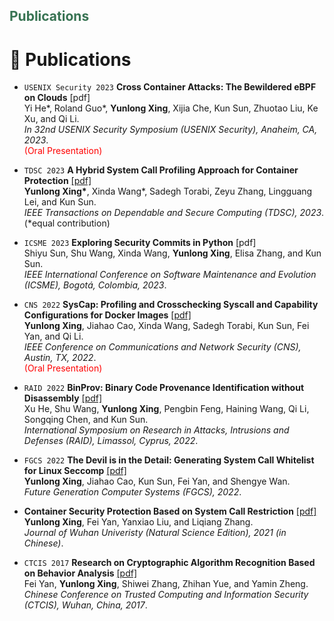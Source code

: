 <h2><span class="puwcIf C9DxTc " style="color: #377352; font-variant: normal; vertical-align: baseline;">Publications</span></h2>

# 📝 Publications 

- ``USENIX Security 2023`` **Cross Container Attacks: The Bewildered eBPF on Clouds** [pdf]<br>
Yi He\*, Roland Guo\*, **Yunlong Xing**, Xijia Che, Kun Sun, Zhuotao Liu, Ke Xu, and Qi Li.<br>
*In 32nd USENIX Security Symposium (USENIX Security), Anaheim, CA, 2023*.<br>
<span style="color:red">(Oral Presentation)</span>

- ``TDSC 2023`` **A Hybrid System Call Profiling Approach for Container Protection** [\[pdf\]](https://ieeexplore.ieee.org/document/10105304)<br>
**Yunlong Xing\***, Xinda Wang\*, Sadegh Torabi, Zeyu Zhang, Lingguang Lei, and Kun Sun.<br>
*IEEE Transactions on Dependable and Secure Computing (TDSC), 2023*.<br>
\(\*equal contribution\)

- ``ICSME 2023`` **Exploring Security Commits in Python** [pdf]<br>
Shiyu Sun, Shu Wang, Xinda Wang, **Yunlong Xing**, Elisa Zhang, and Kun Sun.<br>
*IEEE International Conference on Software Maintenance and Evolution (ICSME), Bogotá, Colombia, 2023*.  

- ``CNS 2022`` **SysCap: Profiling and Crosschecking Syscall and Capability Configurations for Docker Images** [\[pdf\]](/publications/cns22_SysCap.pdf)<br>
**Yunlong Xing**, Jiahao Cao, Xinda Wang, Sadegh Torabi, Kun Sun, Fei Yan, and Qi Li.<br>
*IEEE Conference on Communications and Network Security (CNS), Austin, TX, 2022*.<br>
<span style="color:red">(Oral Presentation)</span>

- ``RAID 2022`` **BinProv: Binary Code Provenance Identification without Disassembly** [\[pdf\]](/publications/raid22_BinProv.pdf)<br>
Xu He, Shu Wang, **Yunlong Xing**, Pengbin Feng, Haining Wang, Qi Li, Songqing Chen, and Kun Sun.<br>
*International Symposium on Research in Attacks, Intrusions and Defenses (RAID), Limassol, Cyprus, 2022*.  

- ``FGCS 2022`` **The Devil is in the Detail: Generating System Call Whitelist for Linux Seccomp** [\[pdf\]](/publications/fgcs22_Syscall.pdf)<br>
**Yunlong Xing**, Jiahao Cao, Kun Sun, Fei Yan, and Shengye Wan.<br>
*Future Generation Computer Systems (FGCS), 2022*.  

- **Container Security Protection Based on System Call Restriction** [\[pdf\]](https://doi.org/10.14188/j.1671-8836.2021.0049)<br>
**Yunlong Xing**, Fei Yan, Yanxiao Liu, and Liqiang Zhang.<br>
*Journal of Wuhan Univeristy (Natural Science Edition), 2021 (in Chinese)*.  

- ``CTCIS 2017`` **Research on Cryptographic Algorithm Recognition Based on Behavior Analysis** [\[pdf\]](https://doi.org/10.1007/978-981-10-7080-8_25)<br>
Fei Yan, **Yunlong Xing**, Shiwei Zhang, Zhihan Yue, and Yamin Zheng.<br>
*Chinese Conference on Trusted Computing and Information Security (CTCIS), Wuhan, China, 2017*.

